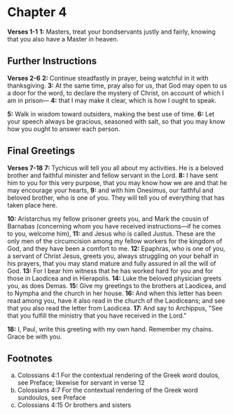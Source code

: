 # Chapter 4

**Verses 1-1**
**1:** Masters, treat your bondservants justly and fairly, knowing that you also have a Master in heaven.

## Further Instructions

**Verses 2-6**
**2:** Continue steadfastly in prayer, being watchful in it with thanksgiving.
**3:** At the same time, pray also for us, that God may open to us a door for the word, to declare the mystery of Christ, on account of which I am in prison—
**4:** that I may make it clear, which is how I ought to speak.

**5:** Walk in wisdom toward outsiders, making the best use of time.
**6:** Let your speech always be gracious, seasoned with salt, so that you may know how you ought to answer each person.

## Final Greetings

**Verses 7-18**
**7:** Tychicus will tell you all about my activities. He is a beloved brother and faithful minister and fellow servant in the Lord.
**8:** I have sent him to you for this very purpose, that you may know how we are and that he may encourage your hearts,
**9:** and with him Onesimus, our faithful and beloved brother, who is one of you. They will tell you of everything that has taken place here.

**10:** Aristarchus my fellow prisoner greets you, and Mark the cousin of Barnabas (concerning whom you have received instructions—if he comes to you, welcome him),
**11:** and Jesus who is called Justus. These are the only men of the circumcision among my fellow workers for the kingdom of God, and they have been a comfort to me.
**12:** Epaphras, who is one of you, a servant of Christ Jesus, greets you, always struggling on your behalf in his prayers, that you may stand mature and fully assured in all the will of God.
**13:** For I bear him witness that he has worked hard for you and for those in Laodicea and in Hierapolis.
**14:** Luke the beloved physician greets you, as does Demas.
**15:** Give my greetings to the brothers at Laodicea, and to Nympha and the church in her house.
**16:** And when this letter has been read among you, have it also read in the church of the Laodiceans; and see that you also read the letter from Laodicea.
**17:** And say to Archippus, "See that you fulfill the ministry that you have received in the Lord."

**18:** I, Paul, write this greeting with my own hand. Remember my chains. Grace be with you.

## Footnotes

<ol type='a'>
	<li>Colossians 4:1 For the contextual rendering of the Greek word doulos, see Preface; likewise for servant in verse 12</li>
	<li>Colossians 4:7 For the contextual rendering of the Greek word sundoulos, see Preface</li>
	<li>Colossians 4:15 Or brothers and sisters</li>
</ol>
